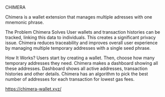 CHIMERA


Chimera is a wallet extension that manages multiple adresses with one mnemonic phrase.

The Problem Chimera Solves User wallets and transaction histories can be tracked, linking this data to individuals. 
This creates a significant privacy issue. Chimera reduces traceability and improves overall user experience by managing multiple temporary addresses with a single seed phrase.

How It Works? Users start by creating a wallet. Then, choose how many temporary addresses they need. Chimera makes a dashboard showing all these addresses. 
Dashboard shows all active addresses, transaction histories and other details. Chimera has an algorithm to pick the best number of addresses for each transaction for lowest gas fees.

https://chimera-wallet.xyz/  
